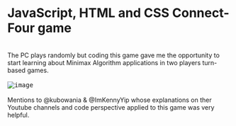 # JavaScript, HTML and CSS Connect-Four game
<br>The PC plays randomly but coding this game gave me the opportunity to start learning about Minimax Algorithm applications in two players turn-based games. <br><br>
<kbd>![image](https://user-images.githubusercontent.com/113633074/211301269-70ff794d-7d62-4ede-9cd2-5050d03de97e.png)</kbd>
<br><br>Mentions to @kubowania & @ImKennyYip whose explanations on ther Youtube channels and code perspective applied to this game was very helpful.
